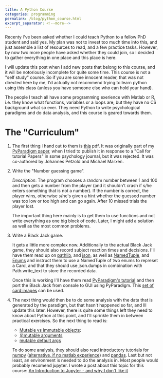 ```yaml
--- 
title: A Python Course
categories: programming
permalink: /blog/python_course.html
excerpt_separator: <!--more-->
--- 
```


Recenty I've been asked whether I could teach Python to a fellow PhD student
and said yes. My plan was not to invest too much time into this, and just
assemble a list of resources to read, and a few practice tasks. However, by now
two more people have asked whether they could join, so I decided to gather
everything in one place and this place is here.

<!--more-->

I will update this post when I add new posts that belong to this course, and
  it will be notoriously incomplete for quite some time. This course is not a
  "self study" course. So if you are some innocent reader, that was not
  directed here by me, I'd actually not recommend trying to learn python using
  this class (unless you have someone else who can hold your hand).

The people I teach all have some programming exerience with Matlab or R, i.e.
they know what  functions, variables or a loops are, but they have no CS
background what so ever. They need Python to write psychological paradigms and
do data analysis, and this course is geared towards them.

# The "Curriculum"

1. The first thing I hand out to them is [this](/assets/python_tutorial.pdf)
   pdf. It was originally part of my 
   [PyParadigm paper](https://www.frontiersin.org/articles/10.3389/fninf.2019.00059/full),
   when I tried to publish it in response to a "Call for tutorial Papers" in
   some psychology journal, but it was rejected. It was co-authored by Johannes
   Petzold and Michael Marxen.

1. Write the "Number guessing game".

    *Description*: The program chooses a random number between 1 and 100 and
    then gets a number from the player (and it shouldn't crash if s/he enters
    something that is not a number). If the number is correct, the player wins,
    otherwise s/he's given a hint whether the guessed number was too low or too
    high and can go again. After 10 missed trials the player lost. 

    The important thing here mainly is to get them to use functions and not
    write everything as one big block of code.  Later, I might add a solution
    as well as the most common problems.

1. Write a Black Jack game.
  
    It gets a little more complex now. Additionally to the actual Black Jack
    game, they should also record subject reaction times and decisions.
    I'll have them read up on
    [pathlib](https://docs.python.org/3/library/pathlib.html), and
    [json](https://docs.python.org/3/library/json.html), as well as
    [NamedTuple](https://docs.python.org/3/library/typing.html#typing.NamedTuple),
    and [Enums](https://docs.python.org/3/library/enum.html) and instruct them
    to use a NamedTuple of two enums to represet a Card, and that they should
    use json.dumps in combination with Path.write_text to store the recorded
    data.

    Once this is working I'll have them read 
    [PyParadigm's tutorial](https://pyparadigm.readthedocs.io/en/latest/tutorial.html)
    and then port the Black Jack from console to GUI using PyParadigm.
    This [set of card images](http://acbl.mybigcommerce.com/52-playing-cards/)
    can be used.

1. The next thing would then be to do some analysis with the data that is
   generated by the paradigm, but that hasn't happened so far, and Ill update
   this later. However, there is quite some things left they need to know about
   Python at this point, and I'll sprinkle them in between practical exercises. 
   So the next thing to read is:
    - [Mutable vs Immutable objects](https://towardsdatascience.com/https-towardsdatascience-com-python-basics-mutable-vs-immutable-objects-829a0cb1530a):
    - [(i)mutable arguments](https://riptutorial.com/python/example/28509/mutable-and-immutable-as-arguments)
    - [mutable default args](https://florimond.dev/blog/articles/2018/08/python-mutable-defaults-are-the-source-of-all-evil/)

   To do some analysis, they should also read introductory tutorials for
   [numpy](https://numpy.org/devdocs/user/quickstart.html) 
   ([alternative, if no matlab
   experience](https://www.tutorialspoint.com/numpy/index.htm)) and 
   [pandas](https://pandas.pydata.org/pandas-docs/stable/user_guide/10min.html).
   Last but not least, an environment is needed to do the analysis in. Most
   people would probably recomend jupyter. I wrote a post about this topic for
   this course: [An Introduction to Jupyter - and why I don't like
   it](/why_no_jupyter)
